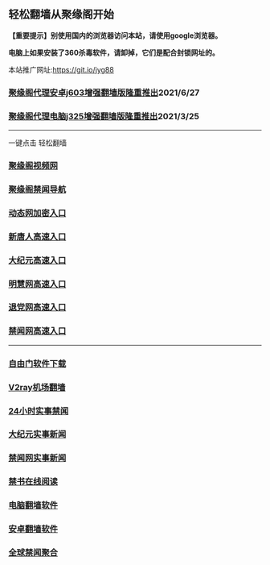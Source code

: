 ## 轻松翻墙从聚缘阁开始

**【重要提示】别使用国内的浏览器访问本站，请使用google浏览器。**

**电脑上如果安装了360杀毒软件，请卸掉，它们是配合封锁网址的。**

本站推广网址:https://git.io/jyg88

### [聚缘阁代理安卓j603增强翻墙版隆重推出](https://gitlab.com/juyuange/2/-/raw/master/j603.apk)2021/6/27

### [聚缘阁代理电脑j325增强翻墙版隆重推出](https://gitlab.com/juyuange/2/-/raw/master/j325dn.rar)2021/3/25


***

一键点击 轻松翻墙

### [聚缘阁视频网](http://bb7.kt99.kreditmurah.com/tv)


### [聚缘阁禁闻导航](http://sww7.kt99.kreditmurah.com/dh1)


### [动态网加密入口](http://wvww3.kt99.kreditmurah.com/a62/zzz/f444t)

### [新唐人高速入口](http://ssse.kt99.kreditmurah.com/a62/zzz/f5t)

### [大纪元高速入口](http://tbbb.kt99.kreditmurah.com/a62/zzz/f7t)

### [明慧网高速入口](http://t4444.kt99.kreditmurah.com/a62/zzz/f3t)

### [退党网高速入口](http://twww.kt99.kreditmurah.com/a62/zzz/f8t)

### [禁闻网高速入口](http://t333.kt99.kreditmurah.com/a62/zzz/e16f)



***


### [自由门软件下载](https://git.io/skyfree)

### [V2ray机场翻墙](https://github.com/bannedbook/fanqiang/wiki/V2ray%E6%9C%BA%E5%9C%BA)

### [24小时实事禁闻](https://github.com/fyvn2199/djy/blob/master/gb/n24hr.md?dfh#1)

### [大纪元实事新闻](https://github.com/fyvn2199/djy/blob/master/gb/nsc413.md?dfh#1)

### [禁闻网实事新闻](https://github.com/fqnews/bnews)

### [禁书在线阅读](https://github.com/txyzum203/djy/blob/master/gb/9p.md?flntdtv#1)

### [电脑翻墙软件](https://github.com/Alvin9999/new-pac/wiki)

### [安卓翻墙软件](https://git.io/afq)

### [全球禁闻聚合](https://github.com/gfw-breaker/banned-news1/blob/master/README.md)












